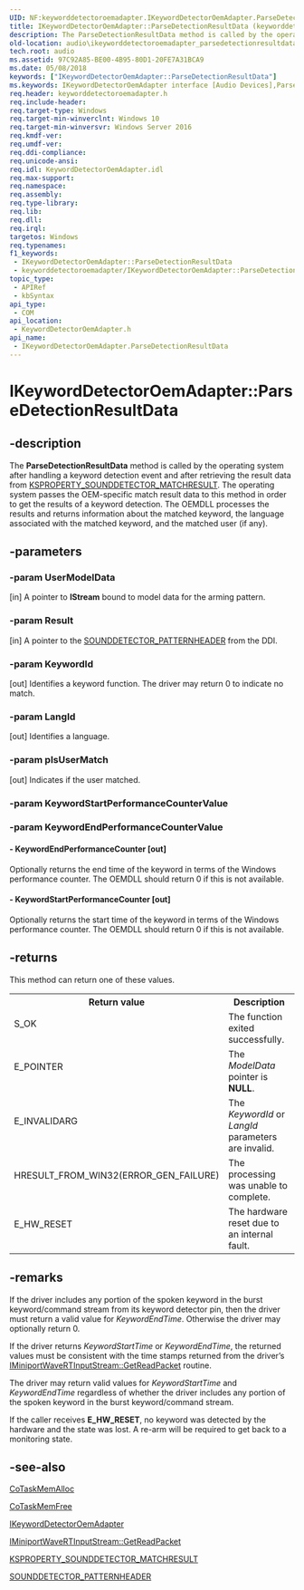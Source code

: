```yaml
---
UID: NF:keyworddetectoroemadapter.IKeywordDetectorOemAdapter.ParseDetectionResultData
title: IKeywordDetectorOemAdapter::ParseDetectionResultData (keyworddetectoroemadapter.h)
description: The ParseDetectionResultData method is called by the operating system after handling a keyword detection event and after retrieving the result data from KSPROPERTY_SOUNDDETECTOR_MATCHRESULT.
old-location: audio\ikeyworddetectoroemadapter_parsedetectionresultdata.htm
tech.root: audio
ms.assetid: 97C92A85-BE00-4B95-80D1-20FE7A31BCA9
ms.date: 05/08/2018
keywords: ["IKeywordDetectorOemAdapter::ParseDetectionResultData"]
ms.keywords: IKeywordDetectorOemAdapter interface [Audio Devices],ParseDetectionResultData method, IKeywordDetectorOemAdapter.ParseDetectionResultData, IKeywordDetectorOemAdapter::ParseDetectionResultData, ParseDetectionResultData, ParseDetectionResultData method [Audio Devices], ParseDetectionResultData method [Audio Devices],IKeywordDetectorOemAdapter interface, audio.ikeyworddetectoroemadapter_parsedetectionresultdata, keyworddetectoroemadapter/IKeywordDetectorOemAdapter::ParseDetectionResultData
req.header: keyworddetectoroemadapter.h
req.include-header: 
req.target-type: Windows
req.target-min-winverclnt: Windows 10
req.target-min-winversvr: Windows Server 2016
req.kmdf-ver: 
req.umdf-ver: 
req.ddi-compliance: 
req.unicode-ansi: 
req.idl: KeywordDetectorOemAdapter.idl
req.max-support: 
req.namespace: 
req.assembly: 
req.type-library: 
req.lib: 
req.dll: 
req.irql: 
targetos: Windows
req.typenames: 
f1_keywords:
 - IKeywordDetectorOemAdapter::ParseDetectionResultData
 - keyworddetectoroemadapter/IKeywordDetectorOemAdapter::ParseDetectionResultData
topic_type:
 - APIRef
 - kbSyntax
api_type:
 - COM
api_location:
 - KeywordDetectorOemAdapter.h
api_name:
 - IKeywordDetectorOemAdapter.ParseDetectionResultData
---
```


# IKeywordDetectorOemAdapter::ParseDetectionResultData


## -description

The <b>ParseDetectionResultData</b> method is called by the operating system after handling a keyword detection event and after retrieving the result data from <a href="https://docs.microsoft.com/windows-hardware/drivers/audio/ksproperty-sounddetector-matchresult">KSPROPERTY_SOUNDDETECTOR_MATCHRESULT</a>. The operating system passes the OEM-specific match result data to this method in order to get the results of a keyword detection.  The OEMDLL processes the results and returns information about the matched keyword, the language associated with the matched keyword, and the matched user (if any).

## -parameters

### -param UserModelData 

[in]
A pointer to <b>IStream</b> bound to model data for the arming pattern.

### -param Result 

[in]
A pointer to the <a href="https://docs.microsoft.com/windows-hardware/drivers/ddi/ksmedia/ns-ksmedia-sounddetector_patternheader">SOUNDDETECTOR_PATTERNHEADER</a> from the DDI.

### -param KeywordId 

[out]
Identifies a keyword function. The driver may return 0 to indicate no match.

### -param LangId 

[out]
Identifies a language.

### -param pIsUserMatch 

[out]
Indicates if the user matched.

### -param KeywordStartPerformanceCounterValue

### -param KeywordEndPerformanceCounterValue

#### - KeywordEndPerformanceCounter [out]

Optionally returns the end time of the keyword in terms of the Windows performance counter. The OEMDLL should return 0 if this is not available.


#### - KeywordStartPerformanceCounter [out]

Optionally returns the start time of the keyword in terms of the Windows performance counter. The OEMDLL should return 0 if this is not available.

## -returns

This method can return one of these values.

<table>
<tr>
<th>Return value</th>
<th>Description</th>
</tr>
<tr>
<td width="40%">
<dl>
<dt>S_OK</dt>
</dl>
</td>
<td width="60%">
The function exited successfully. 

</td>
</tr>
<tr>
<td width="40%">
<dl>
<dt>E_POINTER</dt>
</dl>
</td>
<td width="60%">
 The <i>ModelData</i> pointer is <b>NULL</b>.

</td>
</tr>
<tr>
<td width="40%">
<dl>
<dt>E_INVALIDARG</dt>
</dl>
</td>
<td width="60%">
 The <i>KeywordId</i> or <i>LangId</i> parameters are invalid.

</td>
</tr>
<tr>
<td width="40%">
<dl>
<dt>HRESULT_FROM_WIN32(ERROR_GEN_FAILURE)</dt>
</dl>
</td>
<td width="60%">
 The processing was unable to complete.

</td>
</tr>
<tr>
<td width="40%">
<dl>
<dt>E_HW_RESET</dt>
</dl>
</td>
<td width="60%">
The hardware reset due to an internal fault.

</td>
</tr>
</table>

## -remarks

If the driver includes any portion of the spoken keyword in the burst keyword/command stream from its keyword detector pin, then the driver must return a valid value for <i>KeywordEndTime</i>. Otherwise the driver may optionally return 0.


If the driver returns <i>KeywordStartTime</i> or <i>KeywordEndTime</i>, the returned values must be consistent with the time stamps returned from the driver’s <a href="https://docs.microsoft.com/windows-hardware/drivers/ddi/portcls/nf-portcls-iminiportwavertinputstream-getreadpacket">IMiniportWaveRTInputStream::GetReadPacket</a> routine.


The driver may return valid values for <i>KeywordStartTime</i> and <i>KeywordEndTime</i> regardless of whether the driver includes any portion of the spoken keyword in the burst keyword/command stream.


If the caller receives <b>E_HW_RESET</b>, no keyword was detected by the hardware and the state was lost. A re-arm will be required to get back to a monitoring state.

## -see-also

<a href="https://docs.microsoft.com/windows/desktop/api/combaseapi/nf-combaseapi-cotaskmemalloc">CoTaskMemAlloc</a>



<a href="https://docs.microsoft.com/windows/desktop/api/combaseapi/nf-combaseapi-cotaskmemfree">CoTaskMemFree</a>



<a href="https://docs.microsoft.com/windows-hardware/drivers/ddi/keyworddetectoroemadapter/nn-keyworddetectoroemadapter-ikeyworddetectoroemadapter">IKeywordDetectorOemAdapter</a>



<a href="https://docs.microsoft.com/windows-hardware/drivers/ddi/portcls/nf-portcls-iminiportwavertinputstream-getreadpacket">IMiniportWaveRTInputStream::GetReadPacket</a>



<a href="https://docs.microsoft.com/windows-hardware/drivers/audio/ksproperty-sounddetector-matchresult">KSPROPERTY_SOUNDDETECTOR_MATCHRESULT</a>



<a href="https://docs.microsoft.com/windows-hardware/drivers/ddi/ksmedia/ns-ksmedia-sounddetector_patternheader">SOUNDDETECTOR_PATTERNHEADER</a>

